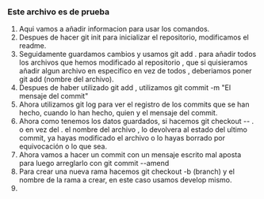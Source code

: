 ### Este archivo es de prueba
1. Aqui vamos a añadir informacion para usar los comandos.
2. Despues de hacer git init para inicializar el repositorio, modificamos el readme.
3. Seguidamente guardamos cambios y usamos git add . para añadir todos los archivos que hemos modificado al repositorio , que si quisieramos añadir algun archivo en especifico en vez de todos , deberiamos poner git add (nombre del archivo).
4. Despues de haber utilizado git add , utilizamos git commit -m "El mensaje del commit"
5. Ahora utilizamos git log para ver el registro de los commits que se han hecho, cuando lo han hecho, quien y el mensaje del commit.
6. Ahora como tenemos los datos guardados, si hacemos git checkout -- . o en vez del . el nombre del archivo , lo devolvera al estado del ultimo commit, ya hayas modificado el archivo o lo hayas borrado por equivocación o lo que sea.
7. Ahora vamos a hacer un commit con un mensaje escrito mal aposta para luego arreglarlo con git commit --amend
8. Para crear una nueva rama hacemos git checkout -b (branch) y el nombre de la rama a crear, en este caso usamos develop mismo.
9. 